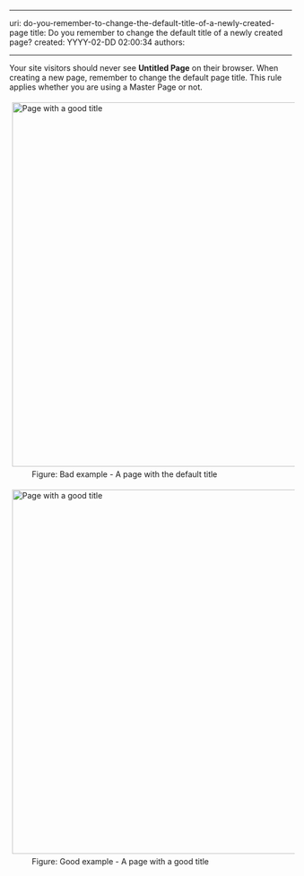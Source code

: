 

---
uri: do-you-remember-to-change-the-default-title-of-a-newly-created-page
title: Do you remember to change the default title of a newly created page?
created: YYYY-02-DD 02:00:34
authors:

---




<span class='intro'> <p>Your site visitors should never see <strong>Untitled Page</strong> on 
   their browser. When creating a new page, remember to change the 
   default page title. This rule applies whether you are using a Master 
   Page or not.
                </p> </span>

<dl class="badImage"><dt> 
      <img src="http&#58;//www.ssw.com.au/ssw/standards/rules/Images/BadTitle.jpg" alt="Page with a good title" style="margin&#58;5px;width&#58;650px;" /> 
   </dt><dd>Figure&#58; Bad example - A page with the default title </dd></dl><dl class="goodImage"><dt> 
      <img src="http&#58;//www.ssw.com.au/ssw/standards/rules/Images/GoodTitle.jpg" alt="Page with a good title" style="margin&#58;5px;width&#58;650px;" /> 
   </dt><dd>Figure&#58; Good example - A page with a good title </dd></dl>



